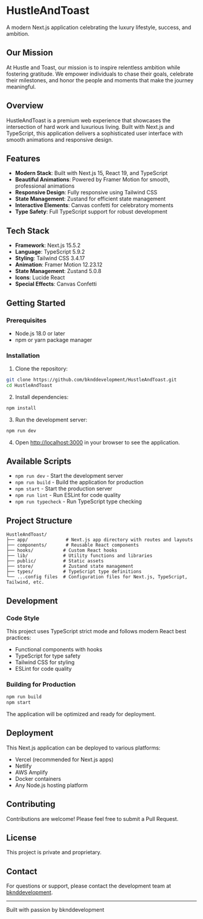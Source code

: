 # HustleAndToast

A modern Next.js application celebrating the luxury lifestyle, success, and ambition.

## Our Mission

At Hustle and Toast, our mission is to inspire relentless ambition while fostering gratitude. We empower individuals to chase their goals, celebrate their milestones, and honor the people and moments that make the journey meaningful.

## Overview

HustleAndToast is a premium web experience that showcases the intersection of hard work and luxurious living. Built with Next.js and TypeScript, this application delivers a sophisticated user interface with smooth animations and responsive design.

## Features

- **Modern Stack**: Built with Next.js 15, React 19, and TypeScript
- **Beautiful Animations**: Powered by Framer Motion for smooth, professional animations
- **Responsive Design**: Fully responsive using Tailwind CSS
- **State Management**: Zustand for efficient state management
- **Interactive Elements**: Canvas confetti for celebratory moments
- **Type Safety**: Full TypeScript support for robust development

## Tech Stack

- **Framework**: Next.js 15.5.2
- **Language**: TypeScript 5.9.2
- **Styling**: Tailwind CSS 3.4.17
- **Animation**: Framer Motion 12.23.12
- **State Management**: Zustand 5.0.8
- **Icons**: Lucide React
- **Special Effects**: Canvas Confetti

## Getting Started

### Prerequisites

- Node.js 18.0 or later
- npm or yarn package manager

### Installation

1. Clone the repository:
```bash
git clone https://github.com/bknddevelopment/HustleAndToast.git
cd HustleAndToast
```

2. Install dependencies:
```bash
npm install
```

3. Run the development server:
```bash
npm run dev
```

4. Open [http://localhost:3000](http://localhost:3000) in your browser to see the application.

## Available Scripts

- `npm run dev` - Start the development server
- `npm run build` - Build the application for production
- `npm start` - Start the production server
- `npm run lint` - Run ESLint for code quality
- `npm run typecheck` - Run TypeScript type checking

## Project Structure

```
HustleAndToast/
├── app/              # Next.js app directory with routes and layouts
├── components/       # Reusable React components
├── hooks/           # Custom React hooks
├── lib/             # Utility functions and libraries
├── public/          # Static assets
├── store/           # Zustand state management
├── types/           # TypeScript type definitions
└── ...config files  # Configuration files for Next.js, TypeScript, Tailwind, etc.
```

## Development

### Code Style

This project uses TypeScript strict mode and follows modern React best practices:
- Functional components with hooks
- TypeScript for type safety
- Tailwind CSS for styling
- ESLint for code quality

### Building for Production

```bash
npm run build
npm start
```

The application will be optimized and ready for deployment.

## Deployment

This Next.js application can be deployed to various platforms:
- Vercel (recommended for Next.js apps)
- Netlify
- AWS Amplify
- Docker containers
- Any Node.js hosting platform

## Contributing

Contributions are welcome! Please feel free to submit a Pull Request.

## License

This project is private and proprietary.

## Contact

For questions or support, please contact the development team at [bknddevelopment](https://github.com/bknddevelopment).

---

Built with passion by bknddevelopment